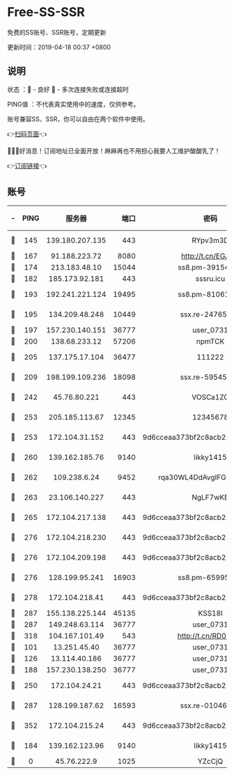# Free-SS-SSR

免费的SS账号、SSR账号，定期更新

更新时间：2019-04-18 00:37 +0800

## 说明

状态     ：🙂 - 良好 🙁 - 多次连接失败或连接超时

PING值   ：不代表真实使用中的速度，仅供参考。

账号兼容SS、SSR，你可以自由在两个软件中使用。

👉[扫码页面](https://liesauer.github.io/Free-SS-SSR/)👈

🎉🎉🎉好消息！订阅地址已全面开放！麻麻再也不用担心我要人工维护酸酸乳了！

👉[订阅链接](https://www.liesauer.net/yogurt/subscribe?ACCESS_TOKEN=DAYxR3mMaZAsaqUb)👈

## 账号

|-|PING|服务器|端口|密码|加密方式|区域|
|:----:|:----:|:-----:|-----:|:----:|:----:|:----:|
|🙂|145|139.180.207.135|443|RYpv3m3D|aes-256-cfb|JP|
|🙂|167|91.188.223.72|8080|http://t.cn/EGJIyrl|rc4-md5|RU|
|🙂|174|213.183.48.10|15044|ss8.pm-39154943|rc4-md5|RU|
|🙂|182|185.173.92.181|443|sssru.icu|rc4-md5|RU|
|🙂|193|192.241.221.124|19495|ss8.pm-81061227|aes-256-cfb|US|
|🙂|195|134.209.48.248|10449|ssx.re-24765202|aes-256-cfb|US|
|🙂|197|157.230.140.151|36777|user_0731|chacha20|US|
|🙂|200|138.68.233.12|57206|npmTCK|rc4-md5|US|
|🙂|205|137.175.17.104|36477|111222|aes-256-cfb|US|
|🙂|209|198.199.109.236|18098|ssx.re-59545724|aes-256-cfb|US|
|🙂|242|45.76.80.221|443|VOSCa1ZG|aes-256-cfb|DE|
|🙂|253|205.185.113.67|12345|12345678|aes-256-cfb|US|
|🙂|253|172.104.31.152|443|9d6cceaa373bf2c8acb22e60b6a58be6|aes-256-cfb|US|
|🙂|260|139.162.185.76|9140|likky1415|aes-256-cfb|DE|
|🙂|262|109.238.6.24|9452|rqa30WL4DdAvgIFG6Fs3znzTa|aes-256-cfb|FR|
|🙂|263|23.106.140.227|443|NgLF7wKB|aes-256-cfb|US|
|🙂|265|172.104.217.138|443|9d6cceaa373bf2c8acb22e60b6a58be6|aes-256-cfb|US|
|🙂|276|172.104.218.230|443|9d6cceaa373bf2c8acb22e60b6a58be6|aes-256-cfb|US|
|🙂|276|172.104.209.198|443|9d6cceaa373bf2c8acb22e60b6a58be6|aes-256-cfb|US|
|🙂|276|128.199.95.241|16903|ss8.pm-65995884|aes-256-cfb|SG|
|🙂|278|172.104.218.41|443|9d6cceaa373bf2c8acb22e60b6a58be6|aes-256-cfb|US|
|🙂|287|155.138.225.144|45135|KSS18l|rc4-md5|US|
|🙂|287|149.248.63.114|36777|user_0731|chacha20|CA|
|🙂|318|104.167.101.49|543|http://t.cn/RD0D7sx|rc4-md5|CA|
|🙂|101|13.251.45.40|36777|user_0731|chacha20|SG|
|🙂|126|13.114.40.186|36777|user_0731|chacha20|JP|
|🙂|188|157.230.138.250|36777|user_0731|chacha20|US|
|🙂|250|172.104.24.21|443|9d6cceaa373bf2c8acb22e60b6a58be6|aes-256-cfb|US|
|🙂|287|128.199.187.62|16593|ssx.re-01046701|aes-256-cfb|SG|
|🙂|352|172.104.215.24|443|9d6cceaa373bf2c8acb22e60b6a58be6|aes-256-cfb|US|
|🙁|184|139.162.123.96|9140|likky1415|aes-256-cfb|JP|
|🙁|0|45.76.222.9|1025|YZcCjQ|rc4-md5|JP|
